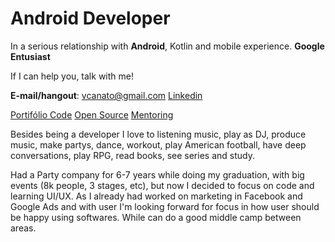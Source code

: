 # Android Developer

In a serious relationship with **Android**, Kotlin and mobile experience. **Google Entusiast**

If I can help you, talk with me! 

**E-mail/hangout**: vcanato@gmail.com
[Linkedin](https://www.linkedin.com/feed/)

[Portifólio Code](https://github.com/canato/showcase)
[Open Source](https://github.com/canhub)
[Mentoring](http://github.com/canato/purity-test)

Besides being a developer I love to listening music, play as DJ, produce music, make partys, dance, workout, play American football, have deep conversations, play RPG, read books, see series and study.

Had a Party company for 6-7 years while doing my graduation, with big events (8k people, 3 stages, etc), but now I decided to focus on code and learning UI/UX. As I already had worked on marketing in Facebook and Google Ads and with user I'm looking forward for focus in how user should be happy using softwares. While can do a good middle camp between areas.

